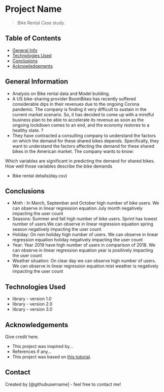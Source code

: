 # Project Name
> Bike Rental Case study.


## Table of Contents
* [General Info](#general-information)
* [Technologies Used](#technologies-used)
* [Conclusions](#conclusions)
* [Acknowledgements](#acknowledgements)

<!-- You can include any other section that is pertinent to your problem -->

## General Information
- Analysis on Bike rental data and Model building.
- A US bike-sharing provider BoomBikes has recently suffered considerable dips in their revenues due to the ongoing Corona pandemic. The company is finding it very difficult to sustain in the current market scenario. So, it has decided to come up with a mindful business plan to be able to accelerate its revenue as soon as the ongoing lockdown comes to an end, and the economy restores to a healthy state. ?
- They have contracted a consulting company to understand the factors on which the demand for these shared bikes depends. Specifically, they want to understand the factors affecting the demand for these shared bikes in the American market. The company wants to know:

Which variables are significant in predicting the demand for shared bikes.
How well those variables describe the bike demands
- Bike rental details(day.csv)

<!-- You don't have to answer all the questions - just the ones relevant to your project. -->

## Conclusions
- Mnth : In March, September and October high number of bike users. We can observe in linear regression equation July month negatively impacting the user count
- Seasons: Summer and fall high number of bike users. Sprint has lowest number of users.We can observe in linear regression equation spring season negatively impacting the user count
- Holiday: On non holiday high number of users. We can observe in linear regression equation holiday negatively impacting the user count
- Year: Year 2019 have high number of users in comparison of 2018. We can observe in linear regression equation year is positively impacting the user count
- Weather situation: On clear day we can observe high number of users. We can observe in linear regression equation mist weather is negatively impacting the user count

<!-- You don't have to answer all the questions - just the ones relevant to your project. -->


## Technologies Used
- library - version 1.0
- library - version 2.0
- library - version 3.0

<!-- As the libraries versions keep on changing, it is recommended to mention the version of library used in this project -->

## Acknowledgements
Give credit here.
- This project was inspired by...
- References if any...
- This project was based on [this tutorial](https://www.example.com).


## Contact
Created by [@githubusername] - feel free to contact me!


<!-- Optional -->
<!-- ## License -->
<!-- This project is open source and available under the [... License](). -->

<!-- You don't have to include all sections - just the one's relevant to your project -->